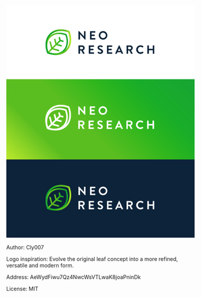 <img src="https://github.com/Cly007/neoresearch.github.io/blob/master/assets/images/logo/cly-logo/NEO_Research.png" width="499">

Author: Cly007

Logo inspiration: Evolve the original leaf concept into a more refined, versatile and modern form. 

Address: AeWydFiwu7Qz4NwcWsVTLwaK8joaPninDk

License: MIT
